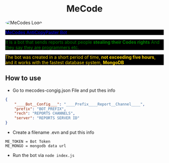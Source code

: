 <h1 align="center">MeCode</h1>
<img style="border-radius: 50%;" src="https://e.top4top.io/p_1965qprez1.gif" alt="MeCodes Logo">
<p style="background-color:black;color:blue">MeCodes AntiCopyPaster Bot</p>
<p style="background-color:black;color:green;">It is a bot that sends reports about people <strong>stealing their Codes rights</strong> And they say they are programmers etc.</p>
<p style="background-color:black;color:Gold;">The bot was created in a short period of time,<strong> not exceeding five hours</strong>, and it works with the fastest database system, <strong>MongoDB</strong></p>
<h2>How to use</h2>


*  Go to mecodes-congig.json File and put thes info


```json
{
    "____Bot__Config___": "____Prefix____Report__Channel____",
    "prefix": "BOT_PREFIX",
    "rech": "REPORTS CHANNELS",
    "server": "REPORTS SERVER ID"
}
```
* Create a  filename .evn and put this info


```env
ME_TOKEN = Bot Token
ME_MONGO = mongodb data url
```


* Run the bot via `node index.js`




